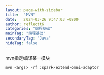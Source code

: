 ```yaml
---
layout: page-with-sidebar
title:  "MVN"
date:   2024-03-26 9:47:03 +0800
author: reflectt6
categories: "编程基础"
mainTag: "编程基础"
secondaryTag: "Java"
hideTag: false
---
```


mvn指定编译某一模块

```shell
mvn <args> -rf :spark-extend-omni-adaptor
```



